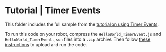 # Tutorial | Timer Events

This folder includes the full sample from the [tutorial on using Timer Events](https://docs.mistyrobotics.com/misty-ii/coding-misty/javascript-sdk-tutorials/#timer-events).

To run this code on your robot, compress the `HelloWorld_TimerEvent.js` and `HelloWorld_TimerEvent.json` files into a `.zip` archive. Then follow [these instructions](https://docs.mistyrobotics.com/tools-&-apps/web-based-tools/skill-runner) to upload and run the code.